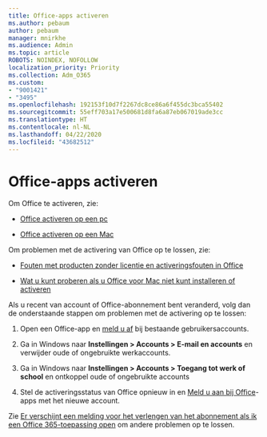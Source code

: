 ```yaml
---
title: Office-apps activeren
ms.author: pebaum
author: pebaum
manager: mnirkhe
ms.audience: Admin
ms.topic: article
ROBOTS: NOINDEX, NOFOLLOW
localization_priority: Priority
ms.collection: Adm_O365
ms.custom:
- "9001421"
- "3495"
ms.openlocfilehash: 192153f10d7f2267dc8ce86a6f455dc3bca55402
ms.sourcegitcommit: 55eff703a17e500681d8fa6a87eb067019ade3cc
ms.translationtype: HT
ms.contentlocale: nl-NL
ms.lasthandoff: 04/22/2020
ms.locfileid: "43682512"
---
```

# <a name="activating-office-apps"></a>Office-apps activeren

Om Office te activeren, zie:

- [Office activeren op een pc](https://support.office.com/article/activate-office-5bd38f38-db92-448b-a982-ad170b1e187e) 

- [Office activeren op een Mac](https://support.office.com/article/activate-office-for-mac-7f6646b1-bb14-422a-9ad4-a53410fcefb2)

Om problemen met de activering van Office op te lossen, zie:

- [Fouten met producten zonder licentie en activeringsfouten in Office](https://support.office.com/article/unlicensed-product-and-activation-errors-in-office-0d23d3c0-c19c-4b2f-9845-5344fedc4380)

- [Wat u kunt proberen als u Office voor Mac niet kunt installeren of activeren](https://support.office.com/article/what-to-try-if-you-can-t-install-or-activate-office-for-mac-5efba2b4-b1e6-4e5f-bf3c-6ab945d03dea)

Als u recent van account of Office-abonnement bent veranderd, volg dan de onderstaande stappen om problemen met de activering op te lossen:

1. Open een Office-app en [meld u af](https://go.microsoft.com/fwlink/?linkid=2114082) bij bestaande gebruikersaccounts.

2. Ga in Windows naar **Instellingen > Accounts > E-mail en accounts** en verwijder oude of ongebruikte werkaccounts.

3. Ga in Windows naar **Instellingen > Accounts > Toegang tot werk of school** en ontkoppel oude of ongebruikte accounts

4. Stel de activeringsstatus van Office opnieuw in en [Meld u aan bij Office](https://support.office.com/article/sign-in-to-office-b9582171-fd1f-4284-9846-bdd72bb28426)-apps met het nieuwe account.

Zie [Er verschijnt een melding voor het verlengen van het abonnement als ik een Office 365-toepassing open](https://support.office.com/article/a-subscription-notice-appears-when-i-open-an-office-365-application-4cabe32c-f594-4c0e-9191-3d3ade10cceb) om andere problemen op te lossen.
